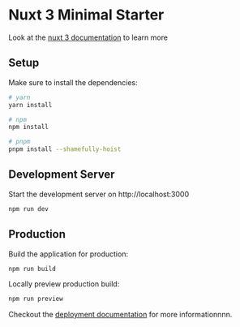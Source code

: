 # Nuxt 3 Minimal Starter

Look at the [nuxt 3 documentation](https://v3.nuxtjs.org) to learn more
 
## Setup

Make sure to install the dependencies:

```bash
# yarn
yarn install

# npm
npm install 

# pnpm
pnpm install --shamefully-hoist
```

## Development Server

Start the development server on http://localhost:3000

```bash
npm run dev
```

## Production

Build the application for production:

```bash
npm run build
```

Locally preview production build:

```bash
npm run preview
```

Checkout the [deployment documentation](https://v3.nuxtjs.org/guide/deploy/presets) for more informationnnn.
